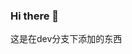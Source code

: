 ### Hi there 👋

<!--
**Markfool/Markfool** is a ✨ _special_ ✨ repository because its `README.md` (this file) appears on your GitHub profile.

Here are some ideas to get you stard
- 🔭 I’m currently working on ...
- 🌱 I’m currently learning ...
- 👯 I’m looking to collaborate on ...
- 🤔 I’m looking for help with ...
- 💬 Ask me about ...
- 📫 How to reach me: ...
- 😄 Pronouns: ...
- ⚡ Fun fact: ...
-->
这是在dev分支下添加的东西
